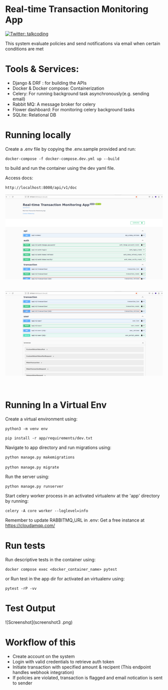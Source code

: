 # Real-time Transaction Monitoring App
<p>
  <a href="https://twitter.com/talkcoding" target="_blank">
    <img alt="Twitter: talkcoding" src="https://img.shields.io/twitter/follow/Talkcoding.svg?style=social" />
  </a>
</p>
This system evaluate policies and  send notifications via email when certain conditions are met

# Tools & Services:
- Django & DRF : for building the APIs
- Docker & Docker compose: Containerization
- Celery: For running background task asynchronously(e.g. sending email)
- Rabbit MQ: A message broker for celery
- Flower dashboard: For monitoring celery background tasks
- SQLite: Relational DB

# Running locally

Create a .env file by copying the .env.sample provided and run:

```
docker-compose -f docker-compose.dev.yml up --build
```
to build and run the container using the dev yaml file.

Access docs:
```sh
http://localhost:8000/api/v1/doc
```
![Screenshot](screenshot1.png)
<br><br><br>
![Screenshot](screenshot2.png)
<br><br><br>


# Running In a Virtual Env

Create a virtual environment using:
```
python3 -m venv env
```

```
pip install -r app/requirements/dev.txt
```

Navigate to app directory and run migrations using:

```
python manage.py makemigrations

python manage.py migrate
```

Run the server using:
```
python manage.py runserver
```

Start celery worker process in an activated virtualenv at the 'app' directory by running:

```
celery -A core worker --loglevel=info
```

Remember to update RABBITMQ_URL in .env:
Get a free instance at https://cloudamqp.com/


# Run tests
Run descriptive tests in the container using:
```
docker compose exec <docker_container_name> pytest
```

or Run test in the app dir for activated an virtualenv using:

```
pytest -rP -vv
```

# Test Output
![Screenshot](screenshot3 .png)

# Workflow of this
- Create account on the system
- Login with valid credentials to retrieve auth token
- Initiate transaction with specified amount & recipent (This endpoint handles webhook integration)
- If policies are violated, transaction is flagged and email notication is sent to sender
